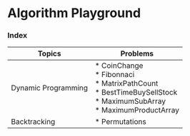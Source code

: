 # Algorithm Playground

### Index

| Topics | Problems |
| ------ | -------- |
| Dynamic Programming | * CoinChange <br> * Fibonnaci <br> * MatrixPathCount <br> * BestTimeBuySellStock <br> * MaximumSubArray <br> * MaximumProductArray|
| Backtracking | * Permutations |
